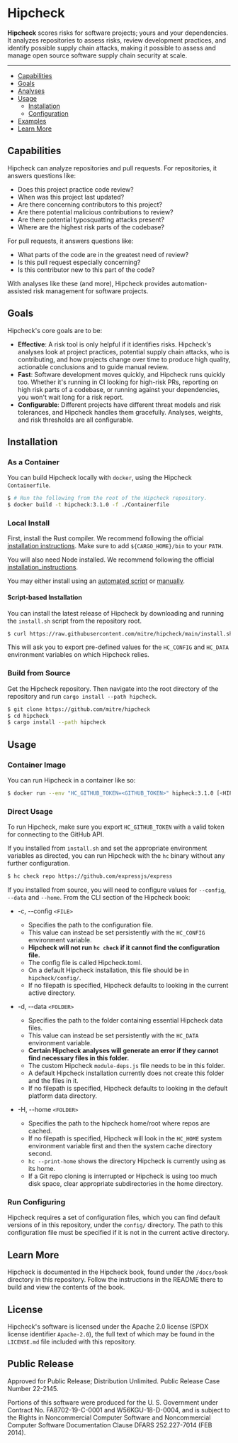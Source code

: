 # Hipcheck

__Hipcheck__ scores risks for software projects; yours and your dependencies.
It analyzes repositories to assess risks, review development practices,
and identify possible supply chain attacks, making it possible to assess
and manage open source software supply chain security at scale.

---


* [Capabilities](#capabilities)
* [Goals](#goals)
* [Analyses](#analyses)
* [Usage](#usage)
  * [Installation](#installation)
  * [Configuration](#configuration)
* [Examples](#examples)
* [Learn More](#learn-more)

## Capabilities

Hipcheck can analyze repositories and pull requests. For repositories,
it answers questions like:

* Does this project practice code review?
* When was this project last updated?
* Are there concerning contributors to this project?
* Are there potential malicious contributions to review?
* Are there potential typosquatting attacks present?
* Where are the highest risk parts of the codebase?

For pull requests, it answers questions like:

* What parts of the code are in the greatest need of review?
* Is this pull request especially concerning?
* Is this contributor new to this part of the code?

With analyses like these (and more), Hipcheck provides automation-assisted
risk management for software projects.

## Goals

Hipcheck's core goals are to be:

* __Effective__: A risk tool is only helpful if it identifies risks. Hipcheck's
  analyses look at project practices, potential supply chain attacks, who is
  contributing, and how projects change over time to produce high quality,
  actionable conclusions and to guide manual review.
* __Fast__: Software development moves quickly, and Hipcheck runs quickly too.
  Whether it's running in CI looking for high-risk PRs, reporting on
  high risk parts of a codebase, or running against your dependencies,
  you won't wait long for a risk report.
* __Configurable__: Different projects have different threat models and risk
  tolerances, and Hipcheck handles them gracefully. Analyses, weights, and
  risk thresholds are all configurable.

## Installation

### As a Container

You can build Hipcheck locally with `docker`, using the
Hipcheck `Containerfile`.

```sh
$ # Run the following from the root of the Hipcheck repository.
$ docker build -t hipcheck:3.1.0 -f ./Containerfile
```

### Local Install

First, install the Rust compiler. We recommend following the official
[installation instructions][install_rust]. Make sure to add
`${CARGO_HOME}/bin` to your `PATH`.

You will also need Node installed. We recommend following the official
[installation_instructions][install_node].

You may either install using an [automated script](#script-based-installation)
or [manually](#build-from-source).

#### Script-based Installation

You can install the latest release of Hipcheck by downloading and running the
`install.sh` script from the repository root.

```sh
$ curl https://raw.githubusercontent.com/mitre/hipcheck/main/install.sh | bash
```

This will ask you to export pre-defined values for the `HC_CONFIG` and `HC_DATA`
environment variables on which Hipcheck relies.

### Build from Source

Get the Hipcheck repository. Then navigate into the root directory of
the repository and run `cargo install --path hipcheck`.

```sh
$ git clone https://github.com/mitre/hipcheck
$ cd hipcheck
$ cargo install --path hipcheck
```

## Usage

### Container Image

You can run Hipcheck in a container like so:

```sh
$ docker run --env "HC_GITHUB_TOKEN=<GITHUB_TOKEN>" hipheck:3.1.0 [<HIPCHECK_ARGS>]...
```

### Direct Usage

To run Hipcheck, make sure you export `HC_GITHUB_TOKEN` with a valid token for
connecting to the GitHub API.

If you installed from `install.sh` and set the appropriate environment
variables as directed, you can run Hipcheck with the `hc` binary without any
further configuration.

```sh
$ hc check repo https://github.com/expressjs/express
```

If you installed from source, you will need to configure values for `--config`,
`--data` and `--home`. From the CLI section of the Hipcheck book:

* -c, --config `<FILE>`
    * Specifies the path to the configuration file.
    * This value can instead be set persistently with the `HC_CONFIG` environment variable.
    * **Hipcheck will not run `hc check` if it cannot find the configuration file.**
    * The config file is called Hipcheck.toml.
    * On a default Hipcheck installation, this file should be in `hipcheck/config/`.
    * If no filepath is specified, Hipcheck defaults to looking in the current active directory.

* -d, --data `<FOLDER>`
    * Specifies the path to the folder containing essential Hipcheck data files.
    * This value can instead be set persistently with the `HC_DATA` environment variable.
    * **Certain Hipcheck analyses will generate an error if they cannot find necessary files in this folder.**
    * The custom Hipcheck `module-deps.js` file needs to be in this folder.
    * A default Hipcheck installation currently does not create this folder and the files in it.
    * If no filepath is specified, Hipcheck defaults to looking in the default platform data directory.

* -H, --home `<FOLDER>`
    * Specifies the path to the hipcheck home/root where repos are cached.
    * If no filepath is specified, Hipcheck will look in the `HC_HOME` system environment variable first and then the system cache directory second.
    * `hc --print-home` shows the directory Hipcheck is currently using as its home.
    * If a Git repo cloning is interrupted or Hipcheck is using too much disk space, clear appropriate subdirectories in the home directory.

### Run Configuring

Hipcheck requires a set of configuration files, which you can find default
versions of in this repository, under the `config/` directory. The path to
this configuration file must be specified if it is not in the current
active directory.

## Learn More

Hipcheck is documented in the Hipcheck book, found under the `/docs/book` directory
in this repository. Follow the instructions in the README there to build and
view the contents of the book.

## License

Hipcheck's software is licensed under the Apache 2.0 license (SPDX license
identifier `Apache-2.0`), the full text of which may be found in the `LICENSE.md`
file included with this repository.

## Public Release

Approved for Public Release; Distribution Unlimited. Public Release Case Number 22-2145.

Portions of this software were produced for the U. S. Government under Contract No.
FA8702-19-C-0001 and W56KGU-18-D-0004, and is subject to the Rights in Noncommercial
Computer Software and Noncommercial Computer Software Documentation Clause DFARS
252.227-7014 (FEB 2014).

[react]: https://github.com/facebook/react
[install_rust]: https://www.rust-lang.org/tools/install
[install_node]: https://nodejs.org/en/learn/getting-started/how-to-install-nodejs

